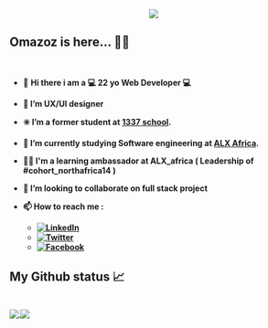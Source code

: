<p align="center">
  <a href="https://github.com/omazoz"><img src="https://readme-typing-svg.demolab.com?font=Fira+Code&size=40&pause=1000&width=600&height=100&lines=Hey, it's me Oumayma mazoz 🙋‍♀..."></a>
  

  



## Omazoz is here... 👩‍💻
 <br/>
  
- 👋 <b> Hi there i am a 💻 22 yo  Web Developer 💻 <b/>
- 👀 I’m UX/UI designer 
- ✳️ I’m  a former student at  [1337 school](https://1337.ma/en/).
- 🌱 I’m currently studying Software engineering at [ALX Africa](https://www.alxafrica.com/).
- 🧚‍♀️ I'm a learning ambassador at ALX_africa ( Leadership of #cohort_northafrica14 )
- 💞️ I’m looking to collaborate on full stack project 
- 📫 How to reach me  : 
  
     - [![LinkedIn](https://img.shields.io/badge/-LinkedIn-0A66C2?style=flat&logo=linkedin&link=https://www.linkedin.com/in/oumayma-mazoz-2b4126228/)](https://www.linkedin.com/in/oumayma-mazoz-2b4126228/)
     - [![Twitter](https://img.shields.io/badge/-Twitter-FFFFFF?style=flat&logo=twitter&link=https://twitter.com/oumie201)](https://twitter.com/oumie201)
     - [![Facebook](https://img.shields.io/badge/-Facebook-FFFFFF?style=flat&logo=facebook&link=https://www.facebook.com/mazoz.oumayma.7)](https://www.facebook.com/mazoz.oumayma.7)











##  My Github status 📈
<br/>


<a href="https://github.com/omazoz?tab=repositories">
  <img align="center" src="https://github-readme-stats.vercel.app/api/top-langs/?username=omazoz&theme=radical"/>
</a>
<a href="https://github.com/omazoz?tab=repositories">
 <img align="center" src="https://github-readme-stats.vercel.app/api?username=omazoz&line_height=40&show_icons=true&theme=radical">
</a>



